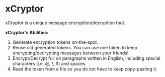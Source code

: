 # xCryptor

xCryptor is a unique message encryption/decryption tool.

**xCryptor's Abilities:**
1) Generate encryption tokens on-the-spot.
2) Reuse old generated tokens. You can use one token to keep encrypting/decrypting messages between your friends!
3) Encrypt/Decrypt full on paragraphs written in English, including special characters (i.e. @, !, #) and spaces.
4) Read the token from a file so you do not have to keep copy-pasting it.
